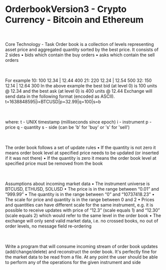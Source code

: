 # OrderbookVersion3 - Crypto Currency -  Bitcoin and Ethereum

<br><br>Core Technology - Task 
Order book is a collection of levels representing asset price and aggregated quantity sorted by the best price. It consists of 2 sides
•	bids which contain the buy orders
•	asks which contain the sell orders


<br><br>For example
10: 100 12.34 | 12.44 400
21: 220 12.24 | 12.54 500
32: 150 12.14 | 12.64 300
In the above example the best bid (at level 0) is 100 units @ 12.34 and the best ask (at level 0) is 400 units @ 12.44
Exchange will send data in the following format (encoded as ASCII).
t=1638848595|i=BTCUSD|p=32.99|q=100|s=b


<br><br>where:
t - UNIX timestamp (milliseconds since epoch)
i - instrument
p - price
q - quantity
s - side (can be 'b' for 'buy' or 's' for 'sell')



<br><br>The order book follows a set of update rules
•	If the quantity is not zero it means order book level at specified price needs to be updated (or inserted if it was not there)
•	If the quantity is zero it means the order book level at specified price must be removed from the book


<br><br>Assumptions about incoming market data
•	The instrument universe is BTCUSD, ETHUSD, SOLUSD
•	The price is in the range between “0.01” and “999.99”
•	The quantity is in the range between “0” and “10737418.23”
•	The scale for price and quantity is in the range between 0 and 2
•	Prices and quantities can have different scale for the same instrument, e.g. it is possible to receive updates with price of “12.3” (scale equals 1) and “12.30” (scale equals 2) which would refer to the same level in the order book
•	The exchange will only send valid market data, i.e. no crossed books, no out of order levels, no message field re-ordering 


<br><br>Write a program that will consume incoming stream of order book updates (add/change/delete) and reconstruct the order book. It's perfectly fine for the market data to be read from a file.
At any point the user should be able to perform any of the operations for the given instrument and side




